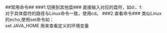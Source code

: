 ##常用命令##
###1.切换到其他盘###
直接输入对应的盘符，如d:、f:  
对于具体盘符的路径与Linux命令一致，使用cd。
###2.查看命令###
类似Linux的echo,使用set命令如：  
set JAVA_HOME 用来查看定义的环境变量
